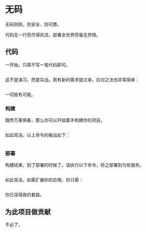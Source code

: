 # 无码

无码则刚，则安全，则可靠。

代码无一行而尽得风流，部署全世界而毫无界限。

## 代码

一开始，只需不写一笔代码即可。

```

```

这不是演习，而是实战。若有新的需求提过来，应对之法也非常简单：

```

```

一切皆有可能。

### 构建

既然万事俱备，那么你可以开始着手构建你的项目。

```

```

如此简洁。以上命令的输出如下：

```

```

### 部署

构建结束，到了部署的时候了。请执行以下命令，将之部署到乌有服务。

```

```

如此简洁。如需扩展你的应用，你只需：

```

```

你已深得我的套路。

## 为此项目做贡献

不必了。
